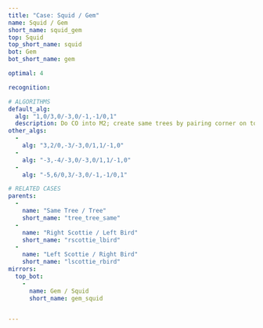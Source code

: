```yaml
---
title: "Case: Squid / Gem"
name: Squid / Gem
short_name: squid_gem
top: Squid
top_short_name: squid
bot: Gem
bot_short_name: gem

optimal: 4

recognition:

# ALGORITHMS
default_alg:
  alg: "1,0/3,0/-3,0/-1,-1/0,1"
  description: Do CO into M2; create same trees by pairing corner on top with a tent from bottom.
other_algs:
  -
    alg: "3,2/0,-3/-3,0/1,1/-1,0"
  -
    alg: "-3,-4/-3,0/-3,0/1,1/-1,0"
  -
    alg: "-5,6/0,3/-3,0/-1,-1/0,1"

# RELATED CASES
parents:
  -
    name: "Same Tree / Tree"
    short_name: "tree_tree_same"
  -
    name: "Right Scottie / Left Bird"
    short_name: "rscottie_lbird"
  -
    name: "Left Scottie / Right Bird"
    short_name: "lscottie_rbird"
mirrors:
  top_bot:
    -
      name: Gem / Squid
      short_name: gem_squid


---
```



